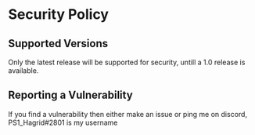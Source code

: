 # Security Policy

## Supported Versions

Only the latest release will be supported for security, untill a 1.0 release is available.

## Reporting a Vulnerability

If you find a vulnerability then either make an issue or ping me on discord, PS1_Hagrid#2801 is my username
